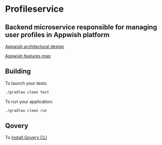 # Profileservice
## Backend microservice responsible for managing user profiles in Appwish platform

[Appwish architectural design](https://app.creately.com/diagram/ToXBd2y63z4/view)

[Appwish features map](https://app.creately.com/diagram/SB1Gc6cyHdD/view)

## Building

To launch your tests:
```bash
./gradlew clean test
```

To run your application:
```bash
./gradlew clean run
```

## Qovery

To [install Qovery CLI](https://docs.qovery.com/quickstart/sign-up)
